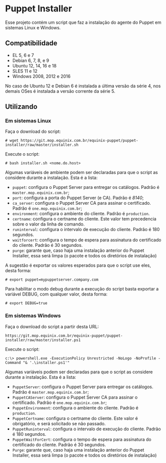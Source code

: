 # Puppet Installer

Esse projeto contém um script que faz a instalação do agente do Puppet em sistemas Linux e Windows.

## Compatibilidade

- EL 5, 6 e 7
- Debian 6, 7, 8, e 9
- Ubuntu 12, 14, 16 e 18
- SLES 11 e 12
- Windows 2008, 2012 e 2016

No caso de Ubuntu 12 e Debian 6 é instalada a última versão da série 4, nos demais OSes é instalada a versão corrente da série 5.

## Utilizando

### Em sistemas Linux

Faça o download do script:

    # wget https://git.mop.equinix.com.br/equinix-puppet/puppet-installer/raw/master/installer.sh

Execute o script:

    # bash installer.sh <nome.do.host>

Algumas variáveis de ambiente podem ser declaradas para que o script as considere durante a instalação. Esta é a lista:

- `puppet`: configura o Puppet Server para entregar os catálogos. Padrão é `master.mop.equinix.com.br`;
- `port`: configura a porta do Puppet Server (e CA). Padrão é *8140*;
- `ca_server`: configura o Puppet Server CA para assinar o certificado. Padrão é `one.mop.equinix.com.br`;
- `environment`: configura o ambiente do cliente. Padrão é `production`.
- `certname`: configura o certname do cliente. Este valor tem precedencia sobre o valor da linha de comando.
- `runinterval`: configura o intervalo de execução do cliente. Padrão é 180 segundos.
- `waitforcert`: configura o tempo de espera para assinatura do certificado do cliente. Padrão é 30 segundos.
- `purge`: garante que, caso haja uma instalação anterior do Puppet Installer, essa será limpa (o pacote e todos os diretórios de instalação)

A sugestão é exportar os valores esperados para que o script use eles, desta forma:

    # export puppet=mypuppetserver.company.com

Para habilitar o modo debug durante a execução do script basta exportar a variável DEBUG, com qualquer valor, desta forma:

    # export DEBUG=true

### Em sistemas Windows

Faça o download do script a partir desta URL:

    https://git.mop.equinix.com.br/equinix-puppet/puppet-installer/raw/master/installer.ps1

Execute o script:

    c:\> powershell.exe -ExecutionPolicy Unrestricted -NoLogo -NoProfile -Command "& '.\installer.ps1'"

Algumas variáveis podem ser declaradas para que o script as considere durante a instalação. Esta é a lista:

- `PuppetServer`: configura o Puppet Server para entregar os catálogos. Padrão é `master.mop.equinix.com.br`;
- `PuppetCAServer`: configura o Puppet Server CA para assinar o certificado. Padrão é `one.mop.equinix.com.br`;
- `PuppetEnvironment`: configura o ambiente do cliente. Padrão é `production`.
- `PuppetCertname`: configura o certname do cliente. Este valor é obrigatório, e será solicitado se não passado.
- `PuppetRuninterval`: configura o intervalo de execução do cliente. Padrão é 180 segundos.
- `PuppetWaitForCert`: configura o tempo de espera para assinatura do certificado do cliente. Padrão é 30 segundos.
- `Purge`: garante que, caso haja uma instalação anterior do Puppet Installer, essa será limpa (o pacote e todos os diretórios de instalação)
